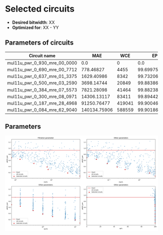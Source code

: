 
Selected circuits
===================
 - **Desired bitwidth**: XX
 - **Optimized for**: XX - YY


Parameters of circuits
----------------------------

| Circuit name | MAE | WCE | EP | MRE | Download |
| --- |  --- | --- | --- | --- | --- | 
| mul11u_pwr_0_930_mre_00_0000 | 0.0 | 0 | 0.0 | 0.0 |  [Verilog](mul11u_pwr_0_930_mre_00_0000.v) [C](mul11u_pwr_0_930_mre_00_0000.c) |
| mul11u_pwr_0_690_mre_00_7712 | 778.46827 | 4455 | 99.6997594833 | 0.7711579881 |  [Verilog](mul11u_pwr_0_690_mre_00_7712.v) [C](mul11u_pwr_0_690_mre_00_7712.c) |
| mul11u_pwr_0_637_mre_01_3375 | 1629.40986 | 8342 | 99.7320652008 | 1.3374605277 |  [Verilog](mul11u_pwr_0_637_mre_01_3375.v) [C](mul11u_pwr_0_637_mre_01_3375.c) |
| mul11u_pwr_0_500_mre_03_2590 | 3698.14744 | 20849 | 99.8838663101 | 3.2590278775 |  [Verilog](mul11u_pwr_0_500_mre_03_2590.v) [C](mul11u_pwr_0_500_mre_03_2590.c) |
| mul11u_pwr_0_384_mre_07_5573 | 7821.28098 | 41464 | 99.8823881149 | 7.5573011066 |  [Verilog](mul11u_pwr_0_384_mre_07_5573.v) [C](mul11u_pwr_0_384_mre_07_5573.c) |
| mul11u_pwr_0_300_mre_08_0971 | 14306.13117 | 83411 | 99.8944282532 | 8.0970764444 |  [Verilog](mul11u_pwr_0_300_mre_08_0971.v) [C](mul11u_pwr_0_300_mre_08_0971.c) |
| mul11u_pwr_0_187_mre_28_4968 | 91250.76477 | 419041 | 99.9004602432 | 28.4967507974 |  [Verilog](mul11u_pwr_0_187_mre_28_4968.v) [C](mul11u_pwr_0_187_mre_28_4968.c) |
| mul11u_pwr_0_084_mre_62_9040 | 140134.75906 | 588559 | 99.9018669128 | 62.9040345803 |  [Verilog](mul11u_pwr_0_084_mre_62_9040.v) [C](mul11u_pwr_0_084_mre_62_9040.c) |

Parameters
--------------
![Parameters figure](fig.png)
         